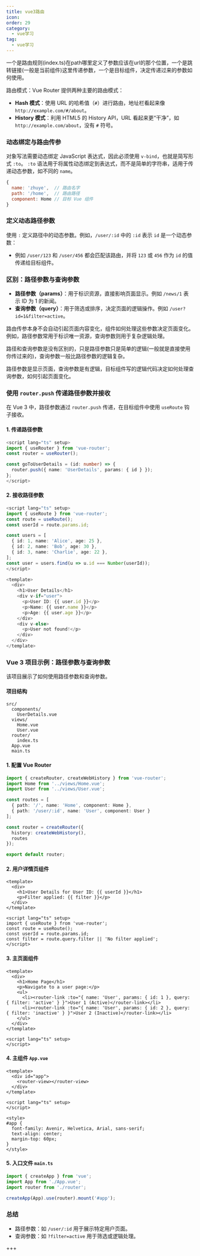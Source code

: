 ```yaml
---
title: vue3路由
icon: 
order: 29
category:
  - vue学习
tag:
  - vue学习
---
```




一个是路由规则(index.ts)在path哪里定义了参数应该在url的那个位置，一个是跳转链接(一般是当前组件)这里传递参数，一个是目标组件，决定传递过来的参数如何使用。

路由模式：Vue Router 提供两种主要的路由模式：

- **Hash 模式**：使用 URL 的哈希值（`#`）进行路由，地址栏看起来像 `http://example.com/#/about`。
- **History 模式**：利用 HTML5 的 History API，URL 看起来更“干净”，如 `http://example.com/about`，没有 `#` 符号。

### 动态绑定与路由传参

对象写法需要动态绑定 JavaScript 表达式，因此必须使用 `v-bind`，也就是简写形式 `:to`。
`:to` 语法用于将属性动态绑定到表达式，而不是简单的字符串，适用于传递动态参数，如不同的 `name`。

```javascript
{
  name: 'zhuye',  // 路由名字
  path: '/home',  // 路由路径
  component: Home // 目标 Vue 组件
}
```

### 定义动态路径参数

使用 `:` 定义路径中的动态参数。例如，`/user/:id` 中的 `:id` 表示 `id` 是一个动态参数：
- 例如 `/user/123` 和 `/user/456` 都会匹配该路由，并将 `123` 或 `456` 作为 `id` 的值传递给目标组件。

### 区别：路径参数与查询参数

- **路径参数（params）**：用于标识资源，直接影响页面显示。例如 `/news/1` 表示 ID 为 1 的新闻。
- **查询参数（query）**：用于筛选或排序，决定页面的逻辑操作。例如 `/user?id=1&filter=active`。
  

路由传参本身不会自动引起页面内容变化，组件如何处理这些参数决定页面变化。例如，路径参数常用于标识唯一资源，查询参数则用于复杂逻辑处理。

路径和查询参数是没有区别的，只是路径参数只是简单的逻辑(一般就是直接使用你传过来的)，查询参数一般比路径参数的逻辑复杂。

路径参数是显示页面，查询参数是有逻辑，目标组件写的逻辑代码决定如何处理查询参数，如何引起页面变化。

### 使用 `router.push` 传递路径参数并接收

在 Vue 3 中，路径参数通过 `router.push` 传递，在目标组件中使用 `useRoute` 钩子接收。

#### 1. 传递路径参数

```typescript
<script lang="ts" setup>
import { useRouter } from 'vue-router';
const router = useRouter();

const goToUserDetails = (id: number) => {
  router.push({ name: 'UserDetails', params: { id } });
};
</script>
```

#### 2. 接收路径参数

```typescript
<script lang="ts" setup>
import { useRoute } from 'vue-router';
const route = useRoute();
const userId = route.params.id;

const users = [
  { id: 1, name: 'Alice', age: 25 },
  { id: 2, name: 'Bob', age: 30 },
  { id: 3, name: 'Charlie', age: 22 },
];
const user = users.find(u => u.id === Number(userId));
</script>

<template>
  <div>
    <h1>User Details</h1>
    <div v-if="user">
      <p>User ID: {{ user.id }}</p>
      <p>Name: {{ user.name }}</p>
      <p>Age: {{ user.age }}</p>
    </div>
    <div v-else>
      <p>User not found!</p>
    </div>
  </div>
</template>
```

### Vue 3 项目示例：路径参数与查询参数

该项目展示了如何使用路径参数和查询参数。

#### 项目结构

```
src/
  components/
    UserDetails.vue
  views/
    Home.vue
    User.vue
  router/
    index.ts
  App.vue
  main.ts
```

#### 1. 配置 Vue Router

```typescript
import { createRouter, createWebHistory } from 'vue-router';
import Home from '../views/Home.vue';
import User from '../views/User.vue';

const routes = [
  { path: '/', name: 'Home', component: Home },
  { path: '/user/:id', name: 'User', component: User }
];

const router = createRouter({
  history: createWebHistory(),
  routes
});

export default router;
```

#### 2. 用户详情页组件

```vue
<template>
  <div>
    <h1>User Details for User ID: {{ userId }}</h1>
    <p>Filter applied: {{ filter }}</p>
  </div>
</template>

<script lang="ts" setup>
import { useRoute } from 'vue-router';
const route = useRoute();
const userId = route.params.id;
const filter = route.query.filter || 'No filter applied';
</script>
```

#### 3. 主页面组件

```vue
<template>
  <div>
    <h1>Home Page</h1>
    <p>Navigate to a user page:</p>
    <ul>
      <li><router-link :to="{ name: 'User', params: { id: 1 }, query: { filter: 'active' } }">User 1 (Active)</router-link></li>
      <li><router-link :to="{ name: 'User', params: { id: 2 }, query: { filter: 'inactive' } }">User 2 (Inactive)</router-link></li>
    </ul>
  </div>
</template>

<script lang="ts" setup>
</script>
```

#### 4. 主组件 `App.vue`

```vue
<template>
  <div id="app">
    <router-view></router-view>
  </div>
</template>

<script lang="ts" setup>
</script>

<style>
#app {
  font-family: Avenir, Helvetica, Arial, sans-serif;
  text-align: center;
  margin-top: 60px;
}
</style>
```

#### 5. 入口文件 `main.ts`

```typescript
import { createApp } from 'vue';
import App from './App.vue';
import router from './router';

createApp(App).use(router).mount('#app');
```

### 总结

- 路径参数：如 `/user/:id` 用于展示特定用户页面。
- 查询参数：如 `?filter=active` 用于筛选或逻辑处理。

+++